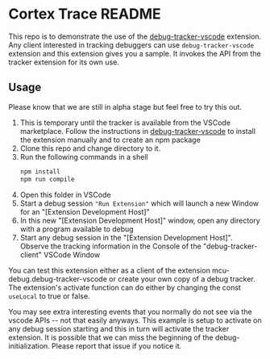 # Cortex Trace README

This repo is to demonstrate the use of the [debug-tracker-vscode](https://github.com/mcu-debug/debug-tracker-vscode) extension. Any client interested in tracking debuggers can use `debug-tracker-vscode` extension and this extension gives you a sample. It invokes the API from the tracker extension for its own use.

## Usage

Please know that we are still in alpha stage but feel free to try this out.

1. This is temporary until the tracker is available from the VSCode marketplace. Follow the instructions in [debug-tracker-vscode](https://github.com/mcu-debug/debug-tracker-vscode) to install the extension manually and to create an npm package
2. Clone this repo and change directory to it.
3. Run the following commands in a shell
   ```bash
   npm install
   npm run compile
   ```
4. Open this folder in VSCode
5. Start a debug session `"Run Extension"` which will launch a new Window for an "[Extension Development Host]"
6. In this new "[Extension Development Host]" window, open any directory with a program available to debug
7. Start any debug session in the "[Extension Development Host]". Observe the tracking information in the Console of the "debug-tracker-client" VSCode Window

You can test this extension either as a client of the extension mcu-debug.debug-tracker-vscode or create your own copy of a debug tracker. The extension's activate function can do either by changing the const `useLocal` to true or false.

You may see extra interesting events that you normally do not see via the vscode APIs -- not that easily anyways. This example is setup to activate on any debug session starting and this in turn will activate the tracker extension. It is possible that we can miss the beginning of the debug-initialization. Please report that issue if you notice it.
